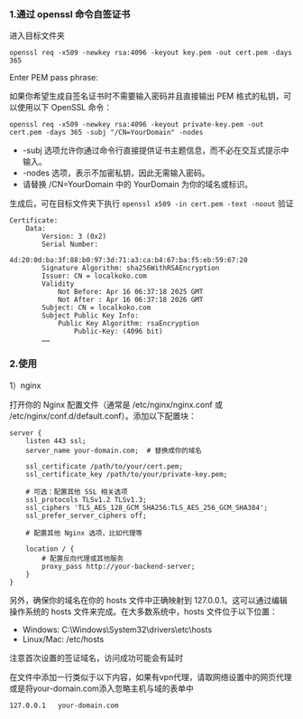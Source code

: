 ### 1.通过 openssl 命令自签证书
进入目标文件夹
```
openssl req -x509 -newkey rsa:4096 -keyout key.pem -out cert.pem -days 365
```
Enter PEM pass phrase:

如果你希望生成自签名证书时不需要输入密码并且直接输出 PEM 格式的私钥，可以使用以下 OpenSSL 命令：
```
openssl req -x509 -newkey rsa:4096 -keyout private-key.pem -out cert.pem -days 365 -subj "/CN=YourDomain" -nodes
```
- -subj 选项允许你通过命令行直接提供证书主题信息，而不必在交互式提示中输入。 
- -nodes 选项，表示不加密私钥，因此无需输入密码。
- 请替换 /CN=YourDomain 中的 YourDomain 为你的域名或标识。

生成后，可在目标文件夹下执行 `openssl x509 -in cert.pem -text -noout` 验证
```
Certificate:
    Data:
        Version: 3 (0x2)
        Serial Number:
            4d:20:0d:ba:3f:88:b0:97:3d:71:a3:ca:b4:67:ba:f5:eb:59:67:20
        Signature Algorithm: sha256WithRSAEncryption
        Issuer: CN = localkoko.com
        Validity
            Not Before: Apr 16 06:37:18 2025 GMT
            Not After : Apr 16 06:37:18 2026 GMT
        Subject: CN = localkoko.com
        Subject Public Key Info:
            Public Key Algorithm: rsaEncryption
                Public-Key: (4096 bit)
        ……
```

### 2.使用

1）nginx

打开你的 Nginx 配置文件（通常是 /etc/nginx/nginx.conf 或 /etc/nginx/conf.d/default.conf）。添加以下配置块：
```
server {
    listen 443 ssl;
    server_name your-domain.com;  # 替换成你的域名
    
    ssl_certificate /path/to/your/cert.pem;
    ssl_certificate_key /path/to/your/private-key.pem;
    
    # 可选：配置其他 SSL 相关选项
    ssl_protocols TLSv1.2 TLSv1.3;
    ssl_ciphers 'TLS_AES_128_GCM_SHA256:TLS_AES_256_GCM_SHA384';
    ssl_prefer_server_ciphers off;
    
    # 配置其他 Nginx 选项，比如代理等
    
    location / {
        # 配置反向代理或其他服务
        proxy_pass http://your-backend-server;
    }
}
```
另外，确保你的域名在你的 hosts 文件中正确映射到 127.0.0.1。这可以通过编辑操作系统的 hosts 文件来完成。在大多数系统中，hosts 文件位于以下位置：

- Windows: C:\Windows\System32\drivers\etc\hosts
- Linux/Mac: /etc/hosts

注意首次设置的签证域名，访问成功可能会有延时
  
在文件中添加一行类似于以下内容，如果有vpn代理，请取网络设置中的网页代理或是将your-domain.com添入忽略主机与域的表单中

```
127.0.0.1   your-domain.com
```
